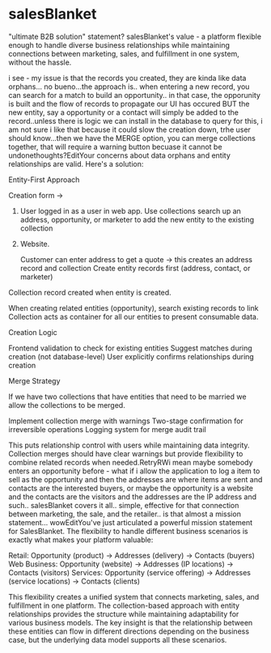 # salesBlanket

"ultimate B2B solution" statement? salesBlanket's value - a platform flexible enough to handle diverse business relationships while maintaining connections between marketing, sales, and fulfillment in one system, without the hassle.

i see - my issue is that the records you created, they are kinda like data orphans... no bueno...the approach is..  when entering a new record, you can search for a match to build an opportunity.. in that case, the opporunity is built and the flow of records to propagate our UI has occured BUT the new entity, say a opportunity or a contact will simply be added to the record..unless there is logic we can install in the database to query for this, i am not sure i like that because it could slow the creation down, trhe user should know...then we have the MERGE option, you can merge collections together, that will require a warning button becuase it cannot be undonethoughts?EditYour concerns about data orphans and entity relationships are valid. Here's a solution:

Entity-First Approach

Creation form ->

1. User logged in as a user in web app.
    Use collections search up an address, opportunity, or marketer to add the new entity to the existing collection

2. Website.

    Customer can enter address to get a quote -> this creates an address record and collection
    Create entity records first (address, contact, or marketer)

Collection record created when entity is created.

When creating related entities (opportunity), search existing records to link
Collection acts as container for all our entities to present consumable data.

Creation Logic

Frontend validation to check for existing entities
Suggest matches during creation (not database-level)
User explicitly confirms relationships during creation

Merge Strategy

If we have two collections that have entities that need to be married we allow the collections to be merged.

Implement collection merge with warnings
Two-stage confirmation for irreversible operations
Logging system for merge audit trail



This puts relationship control with users while maintaining data integrity. Collection merges should have clear warnings but provide flexibility to combine related records when needed.RetryRWi mean maybe somebody enters an opportunity before - what if i allow the application to log a item to sell as the opportunity and then the addresses are where items are sent and contacts are the interested buyers, or maybe the opportunity is a website and the contacts are the visitors and the addresses are the IP address and such.. salesBlanket covers it all..   simple, effective for that connection between marketing, the sale, and the retailer..  is that almost a mission statement... wowEditYou've just articulated a powerful mission statement for SalesBlanket. The flexibility to handle different business scenarios is exactly what makes your platform valuable:

Retail: Opportunity (product) → Addresses (delivery) → Contacts (buyers)
Web Business: Opportunity (website) → Addresses (IP locations) → Contacts (visitors)
Services: Opportunity (service offering) → Addresses (service locations) → Contacts (clients)

This flexibility creates a unified system that connects marketing, sales, and fulfillment in one platform. The collection-based approach with entity relationships provides the structure while maintaining adaptability for various business models.
The key insight is that the relationship between these entities can flow in different directions depending on the business case, but the underlying data model supports all these scenarios.